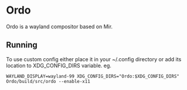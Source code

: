 # Ordo
Ordo is a wayland compositor based on Mir.

## Running

To use custom config either place it in your ~/.config directory or add its location to XDG_CONFIG_DIRS variable. eg.
```
WAYLAND_DISPLAY=wayland-99 XDG_CONFIG_DIRS="Ordo:$XDG_CONFIG_DIRS" Ordo/build/src/ordo --enable-x11
```